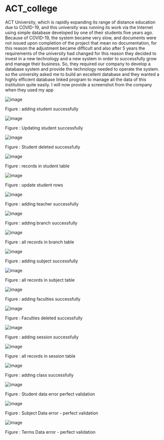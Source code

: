 # ACT_college
ACT University, which is rapidly expanding its range of distance education due to COVID-19, and this university was running its work via the Internet using simple database developed by one of their students five years ago. Because of COVID-19, the system became very slow, and documents were not issued upon completion of the project that mean no documentation, for this reason the adjustment became difficult and also after 5 years the requirements of the university had changed for this reason they decided to invest in a new technology and a new system in order to successfully grow and manage their business. So, they required our company to develop a database system and provide the technology needed to operate the system. so the university asked me to build an excellent database and they wanted a highly efficient database linked program to manage all the data of this institution quite easily. I will now provide a screenshot from the company when they used my app

![image](https://user-images.githubusercontent.com/35701617/153745213-ab3b2aa6-0007-44a2-913a-c751aa7674f3.png)

Figure : adding student successfully

![image](https://user-images.githubusercontent.com/35701617/153745226-cdbfe7aa-6c96-4401-900b-879fc404d04b.png)

Figure : Updating student successfully

![image](https://user-images.githubusercontent.com/35701617/153745232-3c1499b1-b804-4448-af9e-7772b88d129d.png)

Figure : Student deleted successfully

![image](https://user-images.githubusercontent.com/35701617/153745242-3fa7fcfb-143a-4e6b-b0df-f33807a37557.png)

Figure : records in student table

![image](https://user-images.githubusercontent.com/35701617/153745251-e9e2685d-ac1d-4ac2-a496-d18e6327692b.png)

Figure : update student rows

![image](https://user-images.githubusercontent.com/35701617/153745307-55c0443c-5215-4795-9de2-6d5d058bd689.png)

Figure : adding teacher successfully

![image](https://user-images.githubusercontent.com/35701617/153745359-51ffe591-b025-4b48-81ae-fd785d00865a.png)

Figure : adding branch successfully

![image](https://user-images.githubusercontent.com/35701617/153745365-94a0508a-19d7-4fde-95f3-79e8de276260.png)

Figure : all records in branch table

![image](https://user-images.githubusercontent.com/35701617/153745373-5602c72e-7cd5-4e66-b3ae-d935c83287eb.png)

Figure : adding subject successfully

![image](https://user-images.githubusercontent.com/35701617/153745380-36eeb1f2-c8e2-4a1e-877d-353c8066b39b.png)

Figure : all records in subject table

![image](https://user-images.githubusercontent.com/35701617/153745390-988b4521-df84-4082-b934-e3e05832fdb2.png)

Figure : adding faculties successfully

![image](https://user-images.githubusercontent.com/35701617/153745406-20660548-7493-4c89-9099-533eb7c38151.png)

Figure : Faculties deleted successfully

![image](https://user-images.githubusercontent.com/35701617/153745414-8ede14b3-a92e-40a1-91df-5bc710fa3cfb.png)

Figure : adding session successfully

![image](https://user-images.githubusercontent.com/35701617/153745422-a69c465a-f737-4b16-8fcc-fe1791d4c95c.png)

 Figure : all records in session table
 
 ![image](https://user-images.githubusercontent.com/35701617/153745435-3f6f6681-74fc-4769-961f-a657b57cbad9.png)
 
 Figure : adding class successfully
 
 ![image](https://user-images.githubusercontent.com/35701617/153745445-2fc3f395-3fc5-44a2-8842-95f398c2e97a.png)
 
 Figure : Student data error perfect validation
 
 ![image](https://user-images.githubusercontent.com/35701617/153745471-1b67b2b0-758b-44d6-9bde-d891df99a17b.png)
 
 Figure : Subject Data error - perfect validation
 
 ![image](https://user-images.githubusercontent.com/35701617/153745481-289b79e1-adb4-4f20-ab69-7cf9b525fe05.png)
 
  Figure : Terms Data error - perfect validation


